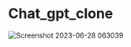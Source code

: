 # Chat_gpt_clone
![Screenshot 2023-06-28 063039](https://github.com/PratikPradha/Chat_gpt_clone/assets/134738124/f2f24715-0f6d-4fa3-b48c-96c523d780fb)
